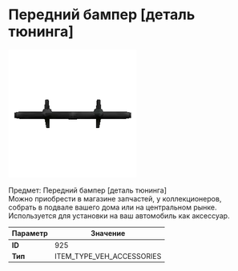 # Передний бампер [деталь тюнинга]

![Item Image](../img/925.webp?raw=true)

Предмет: Передний бампер [деталь тюнинга]<br>Можно приобрести в магазине запчастей, у коллекционеров,<br>собрать в подвале вашего дома или на центральном рынке.<br>Используется для установки на ваш автомобиль как аксессуар.


| Параметр | Значение |
|----------|----------|
| **ID** | 925 |
| **Тип** | ITEM_TYPE_VEH_ACCESSORIES |

